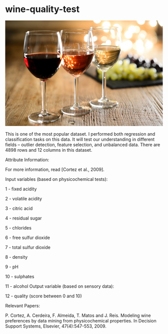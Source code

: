 # wine-quality-test
![](image.jpg)


This is one of the most popular dataset. I performed both regression and classification tasks on this data. It will test our understanding in different fields – outlier detection, feature selection, and unbalanced data. There are 4898 rows and 12 columns in this dataset.

Attribute Information:

For more information, read [Cortez et al., 2009]. 

Input variables (based on physicochemical tests): 

1 - fixed acidity 

2 - volatile acidity 

3 - citric acid 

4 - residual sugar 

5 - chlorides 

6 - free sulfur dioxide 

7 - total sulfur dioxide 

8 - density 

9 - pH 

10 - sulphates 

11 - alcohol Output variable (based on sensory data): 

12 - quality (score between 0 and 10)

Relevant Papers:

P. Cortez, A. Cerdeira, F. Almeida, T. Matos and J. Reis. Modeling wine preferences by data mining from physicochemical properties. 
In Decision Support Systems, Elsevier, 47(4):547-553, 2009. 



